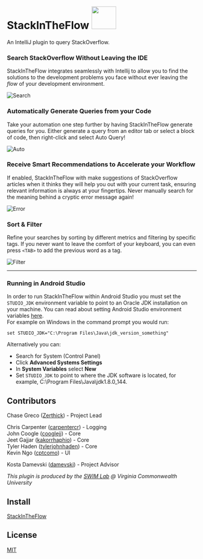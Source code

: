 # StackInTheFlow <img src="https://github.com/vcu-swim-lab/stack-intheflow/blob/master/src/main/resources/icons/main.png" width="65" height="60">

An IntelliJ plugin to query StackOverflow.

### Search StackOverflow Without Leaving the IDE
StackInTheFlow integrates seamlessly with Intellij to allow you to find the solutions to the development problems you face without ever leaving the *flow* of your development environment.

![Search](https://i.imgur.com/Rt5tYun.gif)

### Automatically Generate Queries from your Code
Take your automation one step further by having StackInTheFlow generate queries for you. Either generate a query from an editor tab or select a block of code, then right-click and select Auto Query!

![Auto](https://i.imgur.com/yB7fH5N.gif)

### Receive Smart Recommendations to Accelerate your Workflow
If enabled, StackInTheFlow with make suggestions of StackOverflow articles when it thinks they will help you out with your current task, ensuring relevant information is always at your fingertips. Never manually search for the meaning behind a cryptic error message again!

![Error](https://i.imgur.com/L9WO8OF.png)

### Sort & Filter
Refine your searches by sorting by different metrics and filtering by specific tags. If you never want to leave the comfort of your keyboard, you can even press `<TAB>` to add the previous word as a tag.

![Filter](https://i.imgur.com/NuQF2cl.gif)

********

### Running in Android Studio
In order to run StackInTheFlow within Android Studio you must set the `STUDIO_JDK` environment variable to point to an Oracle JDK installation on your machine. You can read about setting Android Studio environment variables [here](https://developer.android.com/studio/command-line/variables.html#set).  
For example on Windows in the command prompt you would run:
```
set STUDIO_JDK="C:\Program Files\Java\jdk_version_something"
```
Alternatively you can:
 * Search for System (Control Panel)
 * Click **Advanced Systems Settings**
 * In **System Variables** select **New**
 * Set `STUDIO_JDK` to point to where the JDK software is located, for example, C:\Program Files\Java\jdk1.8.0_144.

## Contributors
Chase Greco ([Zerthick](https://github.com/zerthick)) - Project Lead  

Chris Carpenter ([carpentercr](https://github.com/carpentercr)) - Logging  
John Coogle ([cooglejj](https://github.com/cooglejj)) - Core  
Jeet Gajjar ([kakorrhaphio](https://github.com/kakorrhaphio)) - Core  
Tyler Haden ([tylerjohnhaden](https://github.com/tylerjohnhaden)) - Core  
Kevin Ngo ([cptcomo](https://github.com/cptcomo)) - UI  

Kosta Damevski  ([damevski](https://damevski.github.io)) - Project Advisor  

*This plugin is produced by the [SWIM Lab](http://vcu-swim-lab.github.io/) @ Virginia Commonwealth University*

## Install
[StackInTheFlow](https://plugins.jetbrains.com/plugin/9653-stackintheflow)

## License
[MIT](./LICENSE)
